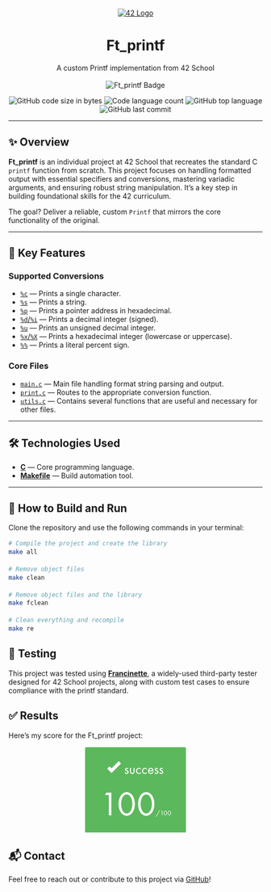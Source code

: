 <br />
<p align="center">
  <a href="https://raw.githubusercontent.com/othneildrew/Best-README-Template/master/images/logo.png">
    <img src="https://upload.wikimedia.org/wikipedia/commons/thumb/8/8d/42_Logo.svg/1200px-42_Logo.svg.png" alt="42 Logo" width="250" height="250">
  </a>

  <h1 align="center">Ft_printf</h1>

  <p align="center">
    A custom Printf implementation from 42 School
    <br />
    <br />
    <img src="https://github.com/doooriian/42-Badges/blob/main/badges/ft_printfe.png" alt="Ft_printf Badge" width="150">
  </p>
</p>

<p align="center">
  <img alt="GitHub code size in bytes" src="https://img.shields.io/github/languages/code-size/doooriian/Ft_printf?color=1A237E" />
  <img alt="Code language count" src="https://img.shields.io/github/languages/count/doooriian/Ft_printf?color=00BCD4" />
  <img alt="GitHub top language" src="https://img.shields.io/github/languages/top/doooriian/Ft_printf?color=7B1FA2" />
  <img alt="GitHub last commit" src="https://img.shields.io/github/last-commit/doooriian/Ft_printf?color=D32F2F" />
</p>

---

## ✨ Overview

**Ft_printf** is an individual project at 42 School that recreates the standard C `printf` function from scratch. This project focuses on handling formatted output with essential specifiers and conversions, mastering variadic arguments, and ensuring robust string manipulation. It’s a key step in building foundational skills for the 42 curriculum.

The goal? Deliver a reliable, custom `Printf` that mirrors the core functionality of the original.

---

## 📑 Key Features

### Supported Conversions
- [`%c`](https://github.com/doooriian/Ft_printf/blob/main/ft_print.c) — Prints a single character.
- [`%s`](https://github.com/doooriian/Ft_printf/blob/main/ft_print.c) — Prints a string.
- [`%p`](https://github.com/doooriian/Ft_printf/blob/main/ft_print.c) — Prints a pointer address in hexadecimal.
- [`%d`/`%i`](https://github.com/doooriian/Ft_printf/blob/main/ft_print.c) — Prints a decimal integer (signed).
- [`%u`](https://github.com/doooriian/Ft_printf/blob/main/ft_print_x_xx.c) — Prints an unsigned decimal integer.
- [`%x`/`%X`](https://github.com/doooriian/Ft_printf/blob/main/ft_x_xx.c) — Prints a hexadecimal integer (lowercase or uppercase).
- [`%%`](https://github.com/doooriian/Ft_printf/blob/main/ft_print.c) — Prints a literal percent sign.

### Core Files
- [`main.c`](https://github.com/doooriian/Ft_printf/blob/main/main.c) — Main file handling format string parsing and output.
- [`print.c`](https://github.com/doooriian/Ft_printf/blob/main/print.c) — Routes to the appropriate conversion function.
- [`utils.c`](https://github.com/doooriian/Ft_printf/blob/main/utils.c) — Contains several functions that are useful and necessary for other files.

---

## 🛠️ Technologies Used
- **[C](https://devdocs.io/c/)** — Core programming language.
- **[Makefile](https://www.gnu.org/software/make/manual/make.html)** — Build automation tool.

---

## 🚀 How to Build and Run

Clone the repository and use the following commands in your terminal:

```bash
# Compile the project and create the library
make all

# Remove object files
make clean

# Remove object files and the library
make fclean

# Clean everything and recompile
make re

```

## 🧪 Testing

This project was tested using **[Francinette](https://github.com/xicodomingues/francinette)**, a widely-used third-party tester designed for 42 School projects, along with custom test cases to ensure compliance with the printf standard.

## ✅ Results

Here’s my score for the Ft_printf project:

<p align="center">
  <img src="https://github.com/doooriian/42-Badges/blob/main/badges/100Grade.png" alt="Ft_printf Grade">
</p>

## 📬 Contact

Feel free to reach out or contribute to this project via [GitHub](https://github.com/doooriian/Libft)!
